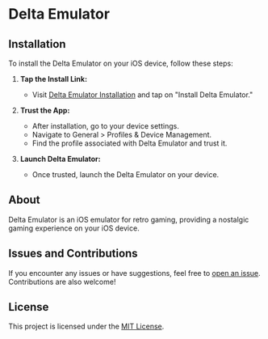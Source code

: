 # Delta Emulator

## Installation

To install the Delta Emulator on your iOS device, follow these steps:

1. **Tap the Install Link:**
   - Visit [Delta Emulator Installation](https://SilasPuma.github.io/delta) and tap on "Install Delta Emulator."

2. **Trust the App:**
   - After installation, go to your device settings.
   - Navigate to General > Profiles & Device Management.
   - Find the profile associated with Delta Emulator and trust it.

3. **Launch Delta Emulator:**
   - Once trusted, launch the Delta Emulator on your device.

## About

Delta Emulator is an iOS emulator for retro gaming, providing a nostalgic gaming experience on your iOS device.

## Issues and Contributions

If you encounter any issues or have suggestions, feel free to [open an issue](https://github.com/SilasPuma/delta/issues). Contributions are also welcome!

## License

This project is licensed under the [MIT License](LICENSE).
